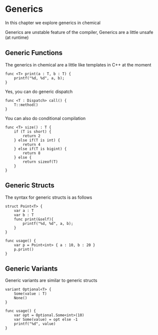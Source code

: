 # Generics

In this chapter we explore generics in chemical

Generics are unstable feature of the compiler, Generics are a little unsafe (at runtime)

## Generic Functions

The generics in chemical are a little like templates in C++ at the moment

```
func <T> print(a : T, b : T) {
    printf("%d, %d", a, b);
}
```

Yes, you can do generic dispatch

```
func <T : Dispatch> call() {
    T::method()
}
```

You can also do conditional compilation

```
func <T> size() : T {
    if (T is short) {
        return 2
    } else if(T is int) {
        return 4
    } else if(T is bigint) {
        return 8
    } else {
        return sizeof(T)
    }
}
```

## Generic Structs

The syntax for generic structs is as follows

```
struct Point<T> {
    var a : T
    var b : T
    func print(&self){
        printf("%d, %d", a, b);
    }
}

func usage() {
    var p = Point<int> { a : 10, b : 20 }
    p.print()
}
```

## Generic Variants

Generic variants are similar to generic structs

```
variant Optional<T> {
    Some(value : T)
    None()
}

func usage() {
    var opt = Optional.Some<int>(10)
    var Some(value) = opt else -1
    printf("%d", value)
}
```